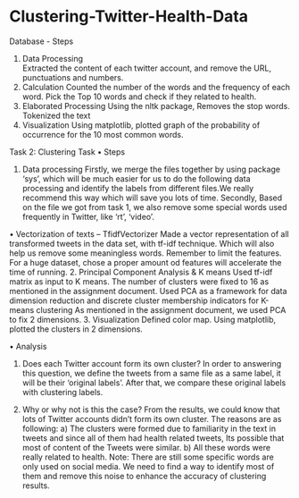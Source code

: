 # Clustering-Twitter-Health-Data
Database - 
Steps 
1.	Data Processing  
Extracted the content of each twitter account, and remove the URL, punctuations and numbers. 
2.	Calculation 
Counted the number of the words and the frequency of each word. Pick the Top 10 words and check if they related to health. 
3.	Elaborated Processing 
Using the nltk package, Removes the stop words. 
Tokenized the text
4.	Visualization 
Using matplotlib, plotted graph of the probability of occurrence for the 10 most common words. 



Task 2: Clustering Task 
•	Steps
1.	Data processing
Firstly, we merge the files together by using package ‘sys’, which will be much easier for us to do the following data processing and identify the labels from different files.We really recommend this way which will save you lots of time.
Secondly, Based on the file we got from task 1, we also remove some special words used frequently in Twitter, like ‘rt’, ‘video’.
 
•	Vectorization of texts – TfidfVectorizer
Made a vector representation of all transformed tweets in the data set, with tf-idf technique. Which will also help us remove some meaningless words.
Remember to limit the features. 
For a huge dataset, chose a proper amount od features will accelerate the time of running.
2.	Principal Component Analysis & K means
Used tf-idf matrix as input to K means. The number of clusters were fixed to 16 as mentioned in the assignment document.
Used PCA as a framework for data dimension reduction and discrete cluster membership indicators for K-means clustering
As mentioned in the assignment document, we used PCA to fix 2 dimensions.
3.	Visualization
Defined color map.
Using matplotlib, plotted the clusters in 2 dimensions.





•	Analysis
1.	Does each Twitter account form its own cluster? 
In order to answering this question, we define the tweets from a same file as a same label, it will be their ‘original labels’. After that, we compare these original labels with clustering labels. 

2.	Why or why not is this the case? 
From the results, we could know that lots of  Twitter accounts didn’t form its own cluster.
The reasons are as following:
a)	The clusters were formed due to familiarity in the text in tweets and since all of them had health related tweets, Its possible that most of content of the Tweets were similar.
b)	All these words were really related to health.
Note: There are still some specific words are only used on social media. We need to find a way to identify most of them and remove this noise to enhance the accuracy of clustering results.

